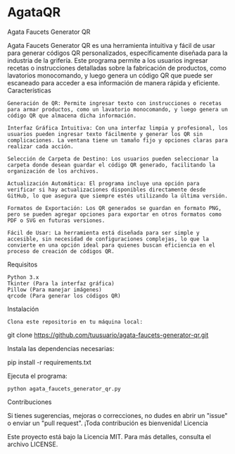 # AgataQR
Agata Faucets Generator QR

Agata Faucets Generator QR es una herramienta intuitiva y fácil de usar para generar códigos QR personalizados, específicamente diseñada para la industria de la grifería. Este programa permite a los usuarios ingresar recetas o instrucciones detalladas sobre la fabricación de productos, como lavatorios monocomando, y luego genera un código QR que puede ser escaneado para acceder a esa información de manera rápida y eficiente.
Características

    Generación de QR: Permite ingresar texto con instrucciones o recetas para armar productos, como un lavatorio monocomando, y luego genera un código QR que almacena dicha información.

    Interfaz Gráfica Intuitiva: Con una interfaz limpia y profesional, los usuarios pueden ingresar texto fácilmente y generar los QR sin complicaciones. La ventana tiene un tamaño fijo y opciones claras para realizar cada acción.

    Selección de Carpeta de Destino: Los usuarios pueden seleccionar la carpeta donde desean guardar el código QR generado, facilitando la organización de los archivos.

    Actualización Automática: El programa incluye una opción para verificar si hay actualizaciones disponibles directamente desde GitHub, lo que asegura que siempre estés utilizando la última versión.

    Formatos de Exportación: Los QR generados se guardan en formato PNG, pero se pueden agregar opciones para exportar en otros formatos como PDF o SVG en futuras versiones.

    Fácil de Usar: La herramienta está diseñada para ser simple y accesible, sin necesidad de configuraciones complejas, lo que la convierte en una opción ideal para quienes buscan eficiencia en el proceso de creación de códigos QR.

Requisitos

    Python 3.x
    Tkinter (Para la interfaz gráfica)
    Pillow (Para manejar imágenes)
    qrcode (Para generar los códigos QR)

Instalación

    Clona este repositorio en tu máquina local:

git clone https://github.com/tuusuario/agata-faucets-generator-qr.git

Instala las dependencias necesarias:

pip install -r requirements.txt

Ejecuta el programa:

    python agata_faucets_generator_qr.py

Contribuciones

Si tienes sugerencias, mejoras o correcciones, no dudes en abrir un "issue" o enviar un "pull request". ¡Toda contribución es bienvenida!
Licencia

Este proyecto está bajo la Licencia MIT. Para más detalles, consulta el archivo LICENSE.
